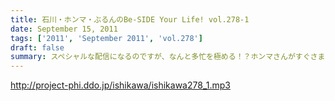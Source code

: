 ```yaml
---
title: 石川・ホンマ・ぶるんのBe-SIDE Your Life! vol.278-1
date: September 15, 2011
tags: ['2011', 'September 2011', 'vol.278']
draft: false
summary: スペシャルな配信になるのですが、なんと多忙を極める！？ホンマさんがすぐさまいなくなるパターン！！！といいつつ、石川サンのトークがとまりません。NAMAE
---
```


http://project-phi.ddo.jp/ishikawa/ishikawa278_1.mp3